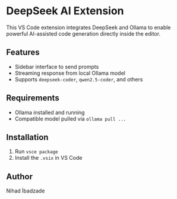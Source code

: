 # DeepSeek AI Extension

This VS Code extension integrates DeepSeek and Ollama to enable powerful AI-assisted code generation directly inside the editor.

## Features

- Sidebar interface to send prompts
- Streaming response from local Ollama model
- Supports `deepseek-coder`, `qwen2.5-coder`, and others

## Requirements

- Ollama installed and running
- Compatible model pulled via `ollama pull ...`

## Installation

1. Run `vsce package`
2. Install the `.vsix` in VS Code

## Author

Nihad İbadzade